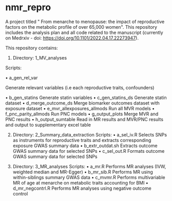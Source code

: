 # nmr_repro
A project titled " From menarche to menopause: the impact of reproductive factors on the metabolic profile of over 65,000 women". This repository includes the analysis plan and all code related to the manuscript (currently on Medrxiv - doi: https://doi.org/10.1101/2022.04.17.22273947).

This repository contains:

1) Directory: 1_MV_analyses

Scripts:

•	a_gen_rel_var

Generate relevant variables (i.e each reproductive traits, confounders)

•	b_gen_statins
Generate statin variables
•	c_gen_statins_ds
Generate statin dataset
•	d_merge_outcome_ds
Merge biomarker outcomes dataset with exposure dataset
•	e_mvr_allexposures_allmods
Run all MVR models
•	f_pnc_parity_allmods
Run PNC models
•	g_output_plots
Merge MVR and PNC results
•	h_output_sumtable
Read in MR results and MVR/PNC results and output to supplementary excel table

2)	Directory: 2_Summary_data_extraction
Scripts:
•	a_sel_iv.R 
Selects SNPs as instruments for reproductive traits and extracts corresponding exposure GWAS summary data
•	b_extr_outdat.sh
Extracts outcome GWAS summary data for selected SNPs
•	c_sel_out.R
Formats outcome GWAS summary data for selected SNPs

3)	Directory: 3_MR_analyses
Scripts:
•	a_mr.R 
Performs MR analyses (IVW, weighted median and MR-Egger)
•	b_mr_sib.R
Performs MR using within-siblings summary GWAS data
•	c_mvmr.R
Performs multivariable MR of age at menarche on metabolic traits accounting for BMI
•	d_mr_negcontrl.R
Performs MR analyses using negative outcome control 

